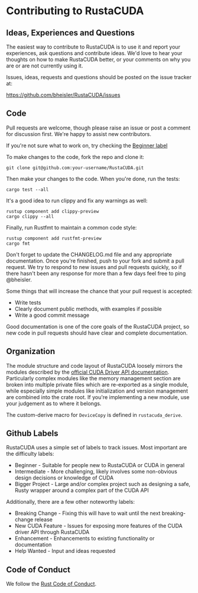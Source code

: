 # Contributing to RustaCUDA

## Ideas, Experiences and Questions

The easiest way to contribute to RustaCUDA is to use it and report your experiences, ask questions and contribute ideas. We'd love to hear your thoughts on how to make RustaCUDA better, or your comments on why you are or are not currently using it.

Issues, ideas, requests and questions should be posted on the issue tracker at:

https://github.com/bheisler/RustaCUDA/issues

## Code

Pull requests are welcome, though please raise an issue or post a comment for discussion first. We're happy to assist new contributors.

If you're not sure what to work on, try checking the [Beginner label](https://github.com/bheisler/RustaCUDA/labels/Beginner)

To make changes to the code, fork the repo and clone it:

`git clone git@github.com:your-username/RustaCUDA.git`

Then make your changes to the code. When you're done, run the tests:

```
cargo test --all
```

It's a good idea to run clippy and fix any warnings as well:

```
rustup component add clippy-preview
cargo clippy --all
```

Finally, run Rustfmt to maintain a common code style:

```
rustup component add rustfmt-preview
cargo fmt
```

Don't forget to update the CHANGELOG.md file and any appropriate documentation. Once you're finished, push to your fork and submit a pull request. We try to respond to new issues and pull requests quickly, so if there hasn't been any response for more than a few days feel free to ping @bheisler.

Some things that will increase the chance that your pull request is accepted:

* Write tests
* Clearly document public methods, with examples if possible
* Write a good commit message

Good documentation is one of the core goals of the RustaCUDA project, so new code in pull requests should have clear and complete documentation.

## Organization

The module structure and code layout of RustaCUDA loosely mirrors the modules described
by the [official CUDA Driver API documentation](https://docs.nvidia.com/cuda/archive/8.0/cuda-driver-api/).
Particularly complex modules like the memory management section are broken into multiple private
files which are re-exported as a single module, while especially simple modules like initialization
and version management are combined into the crate root. If you're implementing a new module,
use your judgement as to where it belongs.

The custom-derive macro for `DeviceCopy` is defined in `rustacuda_derive`.

## Github Labels

RustaCUDA uses a simple set of labels to track issues. Most important are the difficulty labels:

- Beginner - Suitable for people new to RustaCUDA or CUDA in general
- Intermediate - More challenging, likely involves some non-obvious design decisions or knowledge of CUDA
- Bigger Project - Large and/or complex project such as designing a safe, Rusty wrapper around a complex part of the CUDA API

Additionally, there are a few other noteworthy labels:

- Breaking Change - Fixing this will have to wait until the next breaking-change release
- New CUDA Feature - Issues for exposing more features of the CUDA driver API through RustaCUDA
- Enhancement - Enhancements to existing functionality or documentation
- Help Wanted - Input and ideas requested

## Code of Conduct

We follow the [Rust Code of Conduct](http://www.rust-lang.org/conduct.html).
